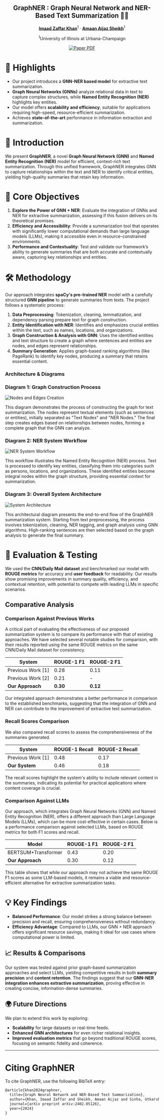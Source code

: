 <div align="center">
<h2>GraphNER : Graph Neural Network and NER-Based Text Summarization 🧠📜</h2>

[**Imaad Zaffar Khan**](https://github.com/imaad786)<sup>1</sup> · [**Amaan Aijaz Sheikh**](https://github.com/AmaanAijaz)<sup>1</sup> 

<sup>1</sup>University of Illinois at Urbana-Champaign



<a href="https://arxiv.org/abs/2402.05126"><img src='https://img.shields.io/badge/arXiv-GraphNER-red' alt='Paper PDF'></a>

</div>

# 🌟 Highlights

- Our project introduces a **GNN-NER based model** for extractive text summarization.
- **Graph Neural Networks (GNNs)** analyze relational data in text to capture complex structures, while **Named Entity Recognition (NER)** highlights key entities.
- Our model offers **scalability and efficiency**, suitable for applications requiring high-speed, resource-efficient summarization.
- Achieves **state-of-the-art** performance in information extraction and summarization.


# 🚀 Introduction 

We present **GraphNER**, a novel **Graph Neural Network (GNN)** and **Named Entity Recognition (NER)** model for efficient, context-rich text summarization. Through this unified framework, GraphNER integrates GNN to capture relationships within the text and NER to identify critical entities, yielding high-quality summaries that retain key information.


# 🎯 Core Objectives

1. **Explore the Power of GNN + NER**: Evaluate the integration of GNNs and NER for extractive summarization, assessing if this fusion delivers on its theoretical promises.
2. **Efficiency and Accessibility**: Provide a summarization tool that operates with significantly lower computational demands than large language models (LLMs), making it accessible even in resource-constrained environments.
3. **Performance and Contextuality**: Test and validate our framework’s ability to generate summaries that are both accurate and contextually aware, capturing key relationships and entities.

# 🛠️ Methodology

Our approach integrates **spaCy's pre-trained NER** model with a carefully structured **GNN pipeline** to generate summaries from texts. The project follows a systematic process:

1. **Data Preprocessing**: Tokenization, cleaning, lemmatization, and dependency parsing prepare text for graph construction.
2. **Entity Identification with NER**: Identifies and emphasizes crucial entities within the text, such as names, locations, and organizations.
3. **Graph Construction & Analysis with GNN**: Uses the identified entities and text structure to create a graph where sentences and entities are nodes, and edges represent relationships.
4. **Summary Generation**: Applies graph-based ranking algorithms (like PageRank) to identify key nodes, producing a summary that retains essential content.

### Architecture & Diagrams

### Diagram 1: Graph Construction Process
![Nodes and Edges Creation](./images/GNN.jpg) 

This diagram demonstrates the process of constructing the graph for text summarization. The nodes represent textual elements (such as sentences or entities), initially separated as "Text Nodes" and "NER Nodes." The final step creates edges based on relationships between nodes, forming a complete graph that the GNN can analyze.

### Diagram 2: NER System Workflow
![NER System Workflow](./images/NER.jpg)

This workflow illustrates the Named Entity Recognition (NER) process. Text is processed to identify key entities, classifying them into categories such as persons, locations, and organizations. These identified entities become integral nodes within the graph structure, providing essential context for summarization.

### Diagram 3: Overall System Architecture
![System Architecture](./images/arch_diagram.jpg) 

This architectural diagram presents the end-to-end flow of the GraphNER summarization system. Starting from text preprocessing, the process involves tokenization, cleaning, NER tagging, and graph analysis using GNN algorithms. High-ranking sentences are then selected based on the graph analysis to generate the final summary.


# 🔬 Evaluation & Testing

We used the **CNN/Daily Mail dataset** and benchmarked our model with **ROUGE metrics** for accuracy and **user feedback** for readability. Our results show promising improvements in summary quality, efficiency, and contextual retention, with potential to compete with leading LLMs in specific scenarios.

## Comparative Analysis

### Comparison Against Previous Works

A critical part of evaluating the effectiveness of our proposed summarization system is to compare its performance with that of existing approaches. We have selected several notable studies for comparison, with their results reported using the same ROUGE metrics on the same CNN/Daily Mail dataset for consistency.

<div align="center">

| **System**            | **ROUGE-1 F1** | **ROUGE-2 F1** |
|-----------------------|----------------|-----------------|
| Previous Work \[1\]   | 0.28           | 0.11           |
| Previous Work \[2\]   | 0.21           | -              |
| **Our Approach**      | **0.30**       | **0.12**       |

</div>

Our integrated approach demonstrates a better performance in comparison to the established benchmarks, suggesting that the integration of GNN and NER can contribute to the improvement of extractive text summarization.

### Recall Scores Comparison

We also compared recall scores to assess the comprehensiveness of the summaries generated.

<div align="center">

| **System**            | **ROUGE-1 Recall** | **ROUGE-2 Recall** |
|-----------------------|--------------------|---------------------|
| Previous Work \[1\]   | 0.48               | 0.17               |
| **Our System**        | 0.46               | 0.18               |

</div>

The recall scores highlight the system's ability to include relevant content in the summaries, indicating its potential for practical applications where content coverage is crucial.

### Comparison Against LLMs

Our approach, which integrates Graph Neural Networks (GNN) and Named Entity Recognition (NER), offers a different approach than Large Language Models (LLMs), which can be more cost-effective in certain cases. Below is a performance comparison against selected LLMs, based on ROUGE metrics for both F1 scores and recall.

<div align="center">

| **Model**                 | **ROUGE-1 F1** | **ROUGE-2 F1** |
|---------------------------|----------------|-----------------|
| BERTSUM+Transformer       | 0.43           | 0.20           |
| **Our Approach**          | 0.30           | 0.12           |

</div>

This table shows that while our approach may not achieve the same ROUGE F1 scores as some LLM-based models, it remains a viable and resource-efficient alternative for extractive summarization tasks.

# 💡 Key Findings

- **Balanced Performance**: Our model strikes a strong balance between precision and recall, ensuring comprehensiveness without redundancy.
- **Efficiency Advantage**: Compared to LLMs, our GNN + NER approach offers significant resource savings, making it ideal for use cases where computational power is limited.

## 📈 Results & Comparisons

Our system was tested against prior graph-based summarization approaches and select LLMs, yielding competitive results in both **summary precision** and **content retention**. The findings suggest that our **GNN-NER integration enhances extractive summarization**, proving effective in creating concise, information-dense summaries.

## 🌍 Future Directions

We plan to extend this work by exploring:
- **Scalability** for large datasets or real-time feeds.
- **Enhanced GNN architectures** for even richer relational insights.
- **Improved evaluation metrics** that go beyond traditional ROUGE scores, focusing on semantic fidelity and coherence.

---

# Citing GraphNER

To cite GraphNER, use the following BibTeX entry:

```latex
@article{khan2024graphner,
  title={Graph Neural Network and NER-Based Text Summarization},
  author={Khan, Imaad Zaffar and Sheikh, Amaan Aijaz and Sinha, Utkarsh},
  journal={arXiv preprint arXiv:2402.05126},
  year={2024}
}
